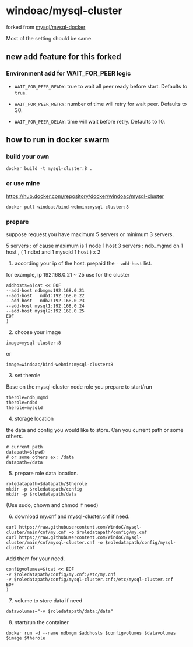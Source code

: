 # windoac/mysql-cluster

forked from [mysql/mysql-docker](https://github.com/mysql/mysql-docker/tree/main/mysql-cluster/8.0)

Most of the setting should be same.

## new add feature for this forked

### Environment add for WAIT_FOR_PEER logic

* `WAIT_FOR_PEER_READY`: true to wait all peer ready before start. Defaults to `true`. 

* `WAIT_FOR_PEER_RETRY`: number of time will retry for wait peer. Defaults to 30. 

* `WAIT_FOR_PEER_DELAY`: time will wait before retry. Defaults to 10. 
   
## how to run in docker swarm

### build your own

```shell
docker build -t mysql-cluster:8 .
```

### or use mine

https://hub.docker.com/repository/docker/windoac/mysql-cluster

```shell
docker pull windoac/bind-webmin:mysql-cluster:8
```

### prepare

suppose request you have maximum 5 servers or minimum 3 servers.

5 servers : of cause maximum is 1 node 1 host
3 servers : ndb_mgmd on 1 host , ( 1 ndbd and 1 mysqld 1 host ) x 2

1. according your ip of the host. prepaid the `--add-host` list.

for example, ip 192.168.0.21 ~ 25 use for the cluster
```shell
addhosts=$(cat << EOF
--add-host ndbmgm:192.168.0.21
--add-host   ndb1:192.168.0.22
--add-host   ndb2:192.168.0.23
--add-host mysql1:192.168.0.24
--add-host mysql2:192.168.0.25
EOF
)
```

2. choose your image
```shell
image=mysql-cluster:8
```
or
```shell
image=windoac/bind-webmin:mysql-cluster:8
```

3. set therole

Base on the mysql-cluster node role you prepare to start/run
```shell
therole=ndb_mgmd
therole=ndbd
therole=mysqld
```

4. storage location

the data and config you would like to store. Can you current path or some others.
```shell
# current path
datapath=$(pwd)
# or some others ex: /data
datapath=/data
```

5. prepare role data location.

```shell
roledatapath=$datapath/$therole
mkdir -p $roledatapath/config
mkdir -p $roledatapath/data
```
(Use sudo, chown and chmod if need)

6. download my.cnf and mysql-cluster.cnf if need.

```shell
curl https://raw.githubusercontent.com/WindoC/mysql-cluster/main/cnf/my.cnf -o $roledatapath/config/my.cnf
curl https://raw.githubusercontent.com/WindoC/mysql-cluster/main/cnf/mysql-cluster.cnf -o $roledatapath/config/mysql-cluster.cnf
```

Add them for your need.

```shell
configvolumes=$(cat << EOF
-v $roledatapath/config/my.cnf:/etc/my.cnf
-v $roledatapath/config/mysql-cluster.cnf:/etc/mysql-cluster.cnf
EOF
)
```

7. volume to store data if need

```shell
datavolumes="-v $roledatapath/data:/data"
```

8. start/run the container

```shell
docker run -d --name ndbmgm $addhosts $configvolumes $datavolumes $image $therole
```
